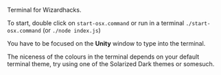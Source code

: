 Terminal for Wizardhacks.

To start, double click on `start-osx.command` or run in a terminal `./start-osx.command` (or `./node index.js`)

You have to be focused on the **Unity** window to type into the terminal.

The niceness of the colours in the terminal depends on your default terminal theme, try using one of the Solarized Dark themes or somesuch.